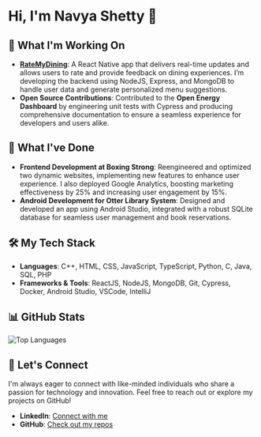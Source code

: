 # Hi, I'm Navya Shetty 👋

## 🔭 What I'm Working On

- **[RateMyDining](https://github.com/navya-01/RateMyDining)**: A React Native app that delivers real-time updates and allows users to rate and provide feedback on dining experiences. I’m developing the backend using NodeJS, Express, and MongoDB to handle user data and generate personalized menu suggestions.
- **Open Source Contributions**: Contributed to the **Open Energy Dashboard** by engineering unit tests with Cypress and producing comprehensive documentation to ensure a seamless experience for developers and users alike.

## 🌱 What I've Done

- **Frontend Development at Boxing Strong**: Reengineered and optimized two dynamic websites, implementing new features to enhance user experience. I also deployed Google Analytics, boosting marketing effectiveness by 25% and increasing user engagement by 15%.
- **Android Development for Otter Library System**: Designed and developed an app using Android Studio, integrated with a robust SQLite database for seamless user management and book reservations.

## 🛠️ My Tech Stack

- **Languages**: C++, HTML, CSS, JavaScript, TypeScript, Python, C, Java, SQL, PHP
- **Frameworks & Tools**: ReactJS, NodeJS, MongoDB, Git, Cypress, Docker, Android Studio, VSCode, IntelliJ

## 📊 GitHub Stats

<!-- ![Navya's GitHub Stats](https://github-readme-stats.vercel.app/api?username=navya-01&show_icons=true&theme=radical) -->

![Top Languages](https://github-readme-stats.vercel.app/api/top-langs/?username=navya-01&layout=compact&theme=radical)

## 💬 Let's Connect

I'm always eager to connect with like-minded individuals who share a passion for technology and innovation. Feel free to reach out or explore my projects on GitHub!

- **LinkedIn**: [Connect with me](https://www.linkedin.com/in/navya-shetty)
- **GitHub**: [Check out my repos](https://github.com/navya-01)
